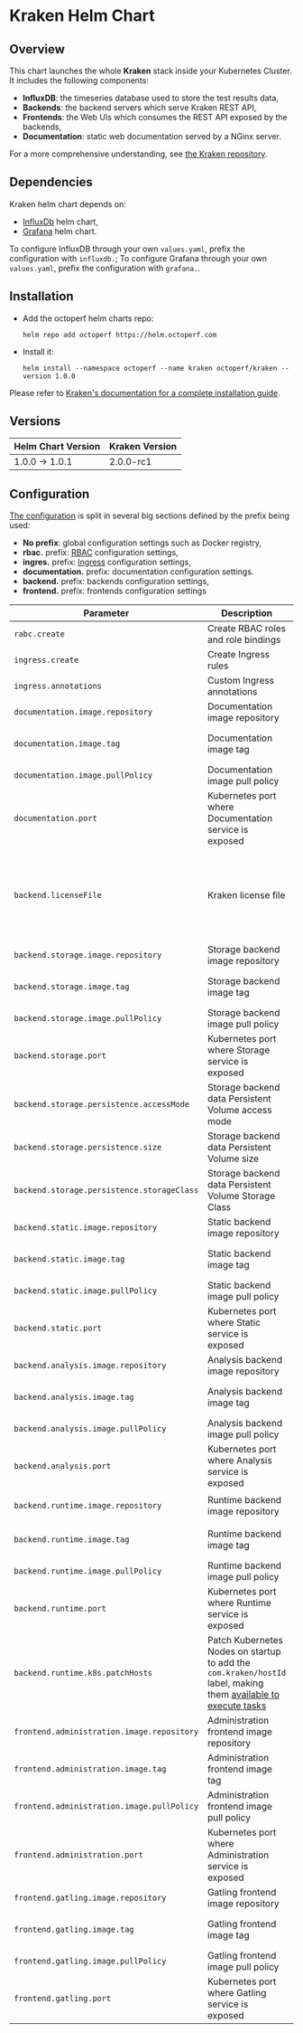 # Kraken Helm Chart

## Overview

This chart launches the whole **Kraken** stack inside your Kubernetes Cluster. It includes the following components:

- **InfluxDB**: the timeseries database used to store the test results data,
- **Backends**: the backend servers which serve Kraken REST API,
- **Frontends**: the Web UIs which consumes the REST API exposed by the backends,
- **Documentation**: static web documentation served by a NGinx server.

For a more comprehensive understanding, see [the Kraken repository](https://github.com/OctoPerf/kraken#run-the-application-from-the-source-code).

## Dependencies

Kraken helm chart depends on:
 
 * [InfluxDb](https://github.com/elastic/helm-charts/tree/master/influxdb) helm chart,
 * [Grafana](https://github.com/elastic/helm-charts/tree/master/grafana) helm chart.
 
To configure InfluxDB through your own `values.yaml`, prefix the configuration with `influxdb.`; To configure Grafana through your own `values.yaml`, prefix the configuration with `grafana.`. 

## Installation

* Add the octoperf helm charts repo:

  ```
  helm repo add octoperf https://helm.octoperf.com
  ```
 
* Install it:

  ```
  helm install --namespace octoperf --name kraken octoperf/kraken --version 1.0.0
  ```

Please refer to [Kraken's documentation for a complete installation guide](http://kraken.octoperf.com/install/kubernetes/).

## Versions

| Helm Chart Version | Kraken Version |
| ------ | ------ |
| 1.0.0 -> 1.0.1 | 2.0.0-rc1 |

## Configuration

[The configuration](https://github.com/OctoPerf/helm-charts/blob/master/kraken/values.yaml) is split in several big sections defined by the prefix being used:

- **No prefix**: global configuration settings such as Docker registry,
- **rbac.** prefix: [RBAC](https://kubernetes.io/docs/reference/access-authn-authz/rbac/) configuration settings,
- **ingres.** prefix: [Ingress](https://kubernetes.io/docs/concepts/services-networking/ingress/) configuration settings,
- **documentation.** prefix: documentation configuration settings.
- **backend.** prefix: backends configuration settings,
- **frontend.** prefix: frontends configuration settings

| Parameter | Description | Default |
| ----------|-------------|---------|
| `rabc.create` | Create RBAC roles and role bindings | `true` |
| `ingress.create` | Create Ingress rules | `true` |
| `ingress.annotations` | Custom Ingress annotations | `{}}` |
| `documentation.image.repository` | Documentation image repository | `octoperf/kraken-documentation` |
| `documentation.image.tag` | Documentation image tag | Depends on the [Kraken helm chart version](#versions) |
| `documentation.image.pullPolicy` | Documentation image pull policy | `IfNotPresent` |
| `documentation.port` | Kubernetes port where Documentation service is exposed | `80` |
| `backend.licenseFile` | Kraken license file | `nil` The unlicensed version of Kraken allows you to execute tasks on only one Kubernetes Node |
| `backend.storage.image.repository` | Storage backend image repository | `octoperf/kraken-storage` |
| `backend.storage.image.tag` | Storage backend image tag | Depends on the [Kraken helm chart version](#versions) |
| `backend.storage.image.pullPolicy` | Storage backend image pull policy | `IfNotPresent` |
| `backend.storage.port` | Kubernetes port where Storage service is exposed | `8080` |
| `backend.storage.persistence.accessMode` | Storage backend data Persistent Volume access mode | `ReadWriteOnce` |
| `backend.storage.persistence.size` | Storage backend data Persistent Volume size | `8Gi` |
| `backend.storage.persistence.storageClass` | Storage backend data Persistent Volume Storage Class | `nil` |
| `backend.static.image.repository` | Static backend image repository | `octoperf/kraken-static` |
| `backend.static.image.tag` | Static backend image tag | Depends on the [Kraken helm chart version](#versions) |
| `backend.static.image.pullPolicy` | Static backend image pull policy | `IfNotPresent` |
| `backend.static.port` | Kubernetes port where Static service is exposed | `80` |
| `backend.analysis.image.repository` | Analysis backend image repository | `octoperf/kraken-analysis` |
| `backend.analysis.image.tag` | Analysis backend image tag | Depends on the [Kraken helm chart version](#versions) |
| `backend.analysis.image.pullPolicy` | Analysis backend image pull policy | `IfNotPresent` |
| `backend.analysis.port` | Kubernetes port where Analysis service is exposed | `8081` |
| `backend.runtime.image.repository` | Runtime backend image repository | `octoperf/kraken-ee-runtime-kubernetes` |
| `backend.runtime.image.tag` | Runtime backend image tag | Depends on the [Kraken helm chart version](#versions) |
| `backend.runtime.image.pullPolicy` | Runtime backend image pull policy | `IfNotPresent` |
| `backend.runtime.port` | Kubernetes port where Runtime service is exposed | `8082` |
| `backend.runtime.k8s.patchHosts` | Patch Kubernetes Nodes on startup to add the `com.kraken/hostId` label, making them [available to execute tasks](http://kraken.octoperf.com/administration/hosts-table/) | `true` |
| `frontend.administration.image.repository` | Administration frontend image repository | `octoperf/kraken-administration-ui` |
| `frontend.administration.image.tag` | Administration frontend image tag | Depends on the [Kraken helm chart version](#versions) |
| `frontend.administration.image.pullPolicy` | Administration frontend image pull policy | `IfNotPresent` |
| `frontend.administration.port` | Kubernetes port where Administration service is exposed | `80` |
| `frontend.gatling.image.repository` | Gatling frontend image repository | `octoperf/kraken-gatling-ui` |
| `frontend.gatling.image.tag` | Gatling frontend image tag | Depends on the [Kraken helm chart version](#versions) |
| `frontend.gatling.image.pullPolicy` | Gatling frontend image pull policy | `IfNotPresent` |
| `frontend.gatling.port` | Kubernetes port where Gatling service is exposed | `80` |
